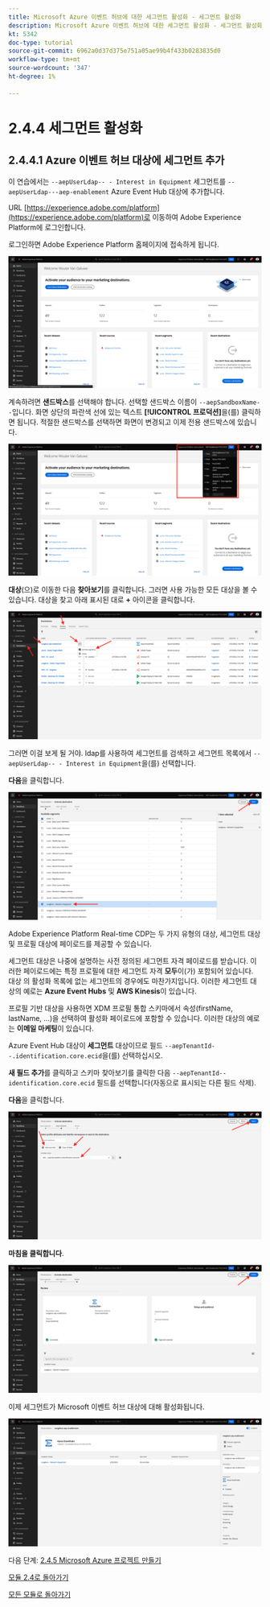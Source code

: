 ```yaml
---
title: Microsoft Azure 이벤트 허브에 대한 세그먼트 활성화 - 세그먼트 활성화
description: Microsoft Azure 이벤트 허브에 대한 세그먼트 활성화 - 세그먼트 활성화
kt: 5342
doc-type: tutorial
source-git-commit: 6962a0d37d375e751a05ae99b4f433b0283835d0
workflow-type: tm+mt
source-wordcount: '347'
ht-degree: 1%

---
```


# 2.4.4 세그먼트 활성화

## 2.4.4.1 Azure 이벤트 허브 대상에 세그먼트 추가

이 연습에서는 `--aepUserLdap-- - Interest in Equipment` 세그먼트를 `--aepUserLdap---aep-enablement` Azure Event Hub 대상에 추가합니다.

URL [https://experience.adobe.com/platform](https://experience.adobe.com/platform)로 이동하여 Adobe Experience Platform에 로그인합니다.

로그인하면 Adobe Experience Platform 홈페이지에 접속하게 됩니다.

![데이터 수집](./../../../modules/datacollection/module1.2/images/home.png)

계속하려면 **샌드박스**&#x200B;를 선택해야 합니다. 선택할 샌드박스 이름이 ``--aepSandboxName--``입니다. 화면 상단의 파란색 선에 있는 텍스트 **[!UICONTROL 프로덕션]**&#x200B;을(를) 클릭하면 됩니다. 적절한 샌드박스를 선택하면 화면이 변경되고 이제 전용 샌드박스에 있습니다.

![데이터 수집](./../../../modules/datacollection/module1.2/images/sb1.png)

**대상**(으)로 이동한 다음 **찾아보기**&#x200B;를 클릭합니다. 그러면 사용 가능한 모든 대상을 볼 수 있습니다. 대상을 찾고 아래 표시된 대로 **+** 아이콘을 클릭합니다.

![5-01-select-destination.png](./images/5-01-select-destination.png)

그러면 이걸 보게 될 거야. ldap를 사용하여 세그먼트를 검색하고 세그먼트 목록에서 `--aepUserLdap-- - Interest in Equipment`을(를) 선택합니다.

**다음**&#x200B;을 클릭합니다.

![5-04-select-segment.png](./images/5-04-select-segment.png)

Adobe Experience Platform Real-time CDP는 두 가지 유형의 대상, 세그먼트 대상 및 프로필 대상에 페이로드를 제공할 수 있습니다.

세그먼트 대상은 나중에 설명하는 사전 정의된 세그먼트 자격 페이로드를 받습니다. 이러한 페이로드에는 특정 프로필에 대한 세그먼트 자격 **모두**&#x200B;이(가) 포함되어 있습니다. 대상 의 활성화 목록에 없는 세그먼트의 경우에도 마찬가지입니다. 이러한 세그먼트 대상의 예로는 **Azure Event Hubs** 및 **AWS Kinesis**&#x200B;이 있습니다.

프로필 기반 대상을 사용하면 XDM 프로필 통합 스키마에서 속성(firstName, lastName, ...)을 선택하여 활성화 페이로드에 포함할 수 있습니다. 이러한 대상의 예로는 **이메일 마케팅**&#x200B;이 있습니다.

Azure Event Hub 대상이 **세그먼트** 대상이므로 필드 `--aepTenantId--.identification.core.ecid`을(를) 선택하십시오.

**새 필드 추가**&#x200B;를 클릭하고 스키마 찾아보기를 클릭한 다음 `--aepTenantId--identification.core.ecid` 필드를 선택합니다(자동으로 표시되는 다른 필드 삭제).

**다음**&#x200B;을 클릭합니다.

![5-05-select-attributes.png](./images/5-05-select-attributes.png)

**마침을 클릭합니다**.

![5-06-destination-finish.png](./images/5-06-destination-finish.png)

이제 세그먼트가 Microsoft 이벤트 허브 대상에 대해 활성화됩니다.

![5-07-destination-segment-added.png](./images/5-07-destination-segment-added.png)

다음 단계: [2.4.5 Microsoft Azure 프로젝트 만들기](./ex5.md)

[모듈 2.4로 돌아가기](./segment-activation-microsoft-azure-eventhub.md)

[모든 모듈로 돌아가기](./../../../overview.md)
